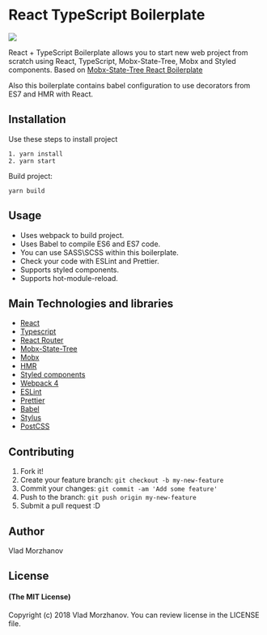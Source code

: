 # React TypeScript Boilerplate

<img src="https://i.imgur.com/dAK9mt2.png"/>

React + TypeScript Boilerplate allows you to start new web project from scratch using React, TypeScript, Mobx-State-Tree, Mobx and Styled components.
Based on <a href="https://github.com/VladMorzhanov/mst-react-boilerplate">Mobx-State-Tree React Boilerplate</a>

Also this boilerplate contains babel configuration to use decorators from ES7 and HMR with React.

## Installation

Use these steps to install project

```
1. yarn install
2. yarn start
```

Build project:

```
yarn build
```

## Usage

- Uses webpack to build project.
- Uses Babel to compile ES6 and ES7 code.
- You can use SASS\SCSS within this boilerplate.
- Check your code with ESLint and Prettier.
- Supports styled components.
- Supports hot-module-reload.

## Main Technologies and libraries

- <a href="https://reactjs.org/">React</a>
- <a href="https://www.typescriptlang.org/">Typescript</a>
- <a href="https://reacttraining.com/react-router/">React Router</a>
- <a href="https://github.com/mobxjs/mobx-state-tree">Mobx-State-Tree</a>
- <a href="https://github.com/mobxjs/mobx">Mobx</a>
- <a href="https://webpack.js.org/concepts/hot-module-replacement/">HMR</a>
- <a href="https://www.styled-components.com/">Styled components</a>
- <a href="https://webpack.js.org/">Webpack 4</a>
- <a href="https://eslint.org/">ESLint</a>
- <a href="https://github.com/prettier/prettier">Prettier</a>
- <a href="https://babeljs.io/">Babel</a>
- <a href="http://stylus-lang.com/">Stylus</a>
- <a href="https://postcss.org/">PostCSS</a>

## Contributing

1.  Fork it!
2.  Create your feature branch: `git checkout -b my-new-feature`
3.  Commit your changes: `git commit -am 'Add some feature'`
4.  Push to the branch: `git push origin my-new-feature`
5.  Submit a pull request :D

## Author

Vlad Morzhanov

## License

#### (The MIT License)

Copyright (c) 2018 Vlad Morzhanov.
You can review license in the LICENSE file.
